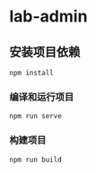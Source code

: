 # lab-admin

## 安装项目依赖
```
npm install
```

### 编译和运行项目
```
npm run serve
```

### 构建项目
```
npm run build
```
